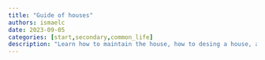 ```yaml
---
title: "Guide of houses"
authors: ismaelc
date: 2023-09-05
categories: [start,secondary,common_life]
description: "Learn how to maintain the house, how to desing a house, and how terrains work."
---
```

